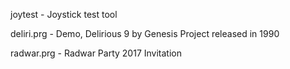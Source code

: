 joytest - Joystick test tool

deliri.prg - Demo, Delirious 9 by Genesis Project released in 1990

radwar.prg - Radwar Party 2017 Invitation

